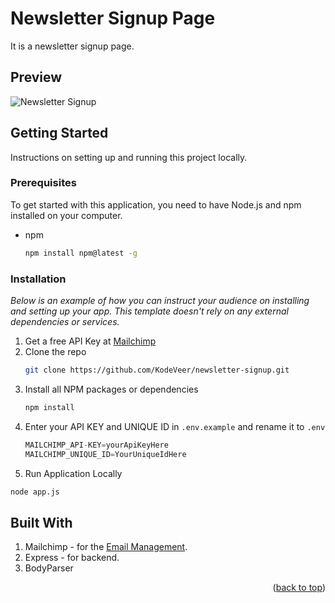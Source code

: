 <a name="readme-top"></a>

# Newsletter Signup Page
It is a newsletter signup page.

## Preview
![Newsletter Signup](./images/newsletterSignup.PNG)

<!-- GETTING STARTED -->
## Getting Started

Instructions on setting up and running this project locally.

### Prerequisites

To get started with this application, you need to have Node.js and npm installed on your computer.
* npm
  ```sh
  npm install npm@latest -g
  ```

### Installation

_Below is an example of how you can instruct your audience on installing and setting up your app. This template doesn't rely on any external dependencies or services._

1. Get a free API Key at [Mailchimp](https://mailchimp.com/)
2. Clone the repo
   ```sh
   git clone https://github.com/KodeVeer/newsletter-signup.git
   ```
3. Install all NPM packages or dependencies
   ```sh
   npm install
   ```
4. Enter your API KEY and UNIQUE ID in `.env.example` and rename it to `.env`
   ```js
   MAILCHIMP_API-KEY=yourApiKeyHere
   MAILCHIMP_UNIQUE_ID=YourUniqueIdHere
   ```
5. Run Application Locally
```sh
node app.js
```

## Built With
1. Mailchimp - for the [Email Management](https://mailchimp.com/).
2. Express - for backend.
3. BodyParser


<p align="right">(<a href="#readme-top">back to top</a>)</p>

